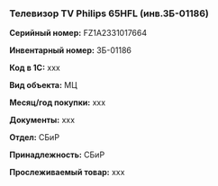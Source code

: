 ### Телевизор TV Philips 65HFL (инв.ЗБ-01186) </br>

**Серийный номер:** FZ1A2331017664 </br>

**Инвентарный номер:** ЗБ-01186 </br>

**Код в 1С:** xxx </br> 

**Вид объекта:** МЦ

**Месяц/год покупки:** xxx </br>

**Документы:** xxx  </br>

**Отдел:** СБиР </br>

**Принадлежность:** СБиР </br>

**Прослеживаемый товар:** xxx
